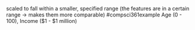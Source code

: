 scaled to fall within a smaller, specified range (the features are in a certain range $\rightarrow$ makes them more comparable)
#compsci361example Age (0 - 100), Income ($1 - $1 million)